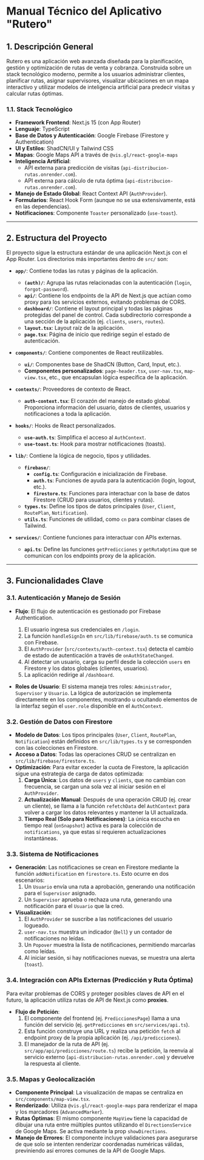 
# Manual Técnico del Aplicativo "Rutero"

## 1. Descripción General

Rutero es una aplicación web avanzada diseñada para la planificación, gestión y optimización de rutas de venta y cobranza. Construida sobre un stack tecnológico moderno, permite a los usuarios administrar clientes, planificar rutas, asignar supervisores, visualizar ubicaciones en un mapa interactivo y utilizar modelos de inteligencia artificial para predecir visitas y calcular rutas óptimas.

### 1.1. Stack Tecnológico

- **Framework Frontend**: Next.js 15 (con App Router)
- **Lenguaje**: TypeScript
- **Base de Datos y Autenticación**: Google Firebase (Firestore y Authentication)
- **UI y Estilos**: ShadCN/UI y Tailwind CSS
- **Mapas**: Google Maps API a través de `@vis.gl/react-google-maps`
- **Inteligencia Artificial**:
  - API externa para predicción de visitas (`api-distribucion-rutas.onrender.com`).
  - API externa para cálculo de ruta óptima (`api-distribucion-rutas.onrender.com`).
- **Manejo de Estado Global**: React Context API (`AuthProvider`).
- **Formularios**: React Hook Form (aunque no se usa extensivamente, está en las dependencias).
- **Notificaciones**: Componente `Toaster` personalizado (`use-toast`).

---

## 2. Estructura del Proyecto

El proyecto sigue la estructura estándar de una aplicación Next.js con el App Router. Los directorios más importantes dentro de `src/` son:

- **`app/`**: Contiene todas las rutas y páginas de la aplicación.
  - **`(auth)/`**: Agrupa las rutas relacionadas con la autenticación (`login`, `forgot-password`).
  - **`api/`**: Contiene los endpoints de la API de Next.js que actúan como proxy para los servicios externos, evitando problemas de CORS.
  - **`dashboard/`**: Contiene el layout principal y todas las páginas protegidas del panel de control. Cada subdirectorio corresponde a una sección de la aplicación (ej. `clients`, `users`, `routes`).
  - **`layout.tsx`**: Layout raíz de la aplicación.
  - **`page.tsx`**: Página de inicio que redirige según el estado de autenticación.

- **`components/`**: Contiene componentes de React reutilizables.
  - **`ui/`**: Componentes base de ShadCN (Button, Card, Input, etc.).
  - **Componentes personalizados**: `page-header.tsx`, `user-nav.tsx`, `map-view.tsx`, etc., que encapsulan lógica específica de la aplicación.

- **`contexts/`**: Proveedores de contexto de React.
  - **`auth-context.tsx`**: El corazón del manejo de estado global. Proporciona información del usuario, datos de clientes, usuarios y notificaciones a toda la aplicación.

- **`hooks/`**: Hooks de React personalizados.
  - **`use-auth.ts`**: Simplifica el acceso al `AuthContext`.
  - **`use-toast.ts`**: Hook para mostrar notificaciones (toasts).

- **`lib/`**: Contiene la lógica de negocio, tipos y utilidades.
  - **`firebase/`**:
    - **`config.ts`**: Configuración e inicialización de Firebase.
    - **`auth.ts`**: Funciones de ayuda para la autenticación (login, logout, etc.).
    - **`firestore.ts`**: Funciones para interactuar con la base de datos Firestore (CRUD para usuarios, clientes y rutas).
  - **`types.ts`**: Define los tipos de datos principales (`User`, `Client`, `RoutePlan`, `Notification`).
  - **`utils.ts`**: Funciones de utilidad, como `cn` para combinar clases de Tailwind.

- **`services/`**: Contiene funciones para interactuar con APIs externas.
  - **`api.ts`**: Define las funciones `getPredicciones` y `getRutaOptima` que se comunican con los endpoints proxy de la aplicación.

---

## 3. Funcionalidades Clave

### 3.1. Autenticación y Manejo de Sesión

- **Flujo**: El flujo de autenticación es gestionado por Firebase Authentication.
  1.  El usuario ingresa sus credenciales en `/login`.
  2.  La función `handleSignIn` en `src/lib/firebase/auth.ts` se comunica con Firebase.
  3.  El `AuthProvider` (`src/contexts/auth-context.tsx`) detecta el cambio de estado de autenticación a través de `onAuthStateChanged`.
  4.  Al detectar un usuario, carga su perfil desde la colección `users` en Firestore y los datos globales (clientes, usuarios).
  5.  La aplicación redirige al `/dashboard`.

- **Roles de Usuario**: El sistema maneja tres roles: `Administrador`, `Supervisor` y `Usuario`. La lógica de autorización se implementa directamente en los componentes, mostrando u ocultando elementos de la interfaz según el `user.role` disponible en el `AuthContext`.

### 3.2. Gestión de Datos con Firestore

- **Modelo de Datos**: Los tipos principales (`User`, `Client`, `RoutePlan`, `Notification`) están definidos en `src/lib/types.ts` y se corresponden con las colecciones en Firestore.
- **Acceso a Datos**: Todas las operaciones CRUD se centralizan en `src/lib/firebase/firestore.ts`.
- **Optimización**: Para evitar exceder la cuota de Firestore, la aplicación sigue una estrategia de carga de datos optimizada:
  1.  **Carga Única**: Los datos de `users` y `clients`, que no cambian con frecuencia, se cargan una sola vez al iniciar sesión en el `AuthProvider`.
  2.  **Actualización Manual**: Después de una operación CRUD (ej. crear un cliente), se llama a la función `refetchData` del `AuthContext` para volver a cargar los datos relevantes y mantener la UI actualizada.
  3.  **Tiempo Real (Solo para Notificaciones)**: La única escucha en tiempo real (`onSnapshot`) activa es para la colección de `notifications`, ya que estas sí requieren actualizaciones instantáneas.

### 3.3. Sistema de Notificaciones

- **Generación**: Las notificaciones se crean en Firestore mediante la función `addNotification` en `firestore.ts`. Esto ocurre en dos escenarios:
  1.  Un `Usuario` envía una ruta a aprobación, generando una notificación para el `Supervisor` asignado.
  2.  Un `Supervisor` aprueba o rechaza una ruta, generando una notificación para el `Usuario` que la creó.
- **Visualización**:
  1.  El `AuthProvider` se suscribe a las notificaciones del usuario logueado.
  2.  `user-nav.tsx` muestra un indicador (`Bell`) y un contador de notificaciones no leídas.
  3.  Un `Popover` muestra la lista de notificaciones, permitiendo marcarlas como leídas.
  4.  Al iniciar sesión, si hay notificaciones nuevas, se muestra una alerta (`toast`).

### 3.4. Integración con APIs Externas (Predicción y Ruta Óptima)

Para evitar problemas de CORS y proteger posibles claves de API en el futuro, la aplicación utiliza rutas de API de Next.js como **proxies**.

- **Flujo de Petición**:
  1.  El componente del frontend (ej. `PrediccionesPage`) llama a una función del servicio (ej. `getPredicciones` en `src/services/api.ts`).
  2.  Esta función construye una URL y realiza una petición `fetch` al endpoint proxy de la propia aplicación (ej. `/api/predicciones`).
  3.  El manejador de la ruta de API (ej. `src/app/api/predicciones/route.ts`) recibe la petición, la reenvía al servicio externo (`api-distribucion-rutas.onrender.com`) y devuelve la respuesta al cliente.

### 3.5. Mapas y Geolocalización

- **Componente Principal**: La visualización de mapas se centraliza en `src/components/map-view.tsx`.
- **Renderizado**: Utiliza `@vis.gl/react-google-maps` para renderizar el mapa y los marcadores (`AdvancedMarker`).
- **Rutas Óptimas**: El mismo componente `MapView` tiene la capacidad de dibujar una ruta entre múltiples puntos utilizando el `DirectionsService` de Google Maps. Se activa mediante la prop `showDirections`.
- **Manejo de Errores**: El componente incluye validaciones para asegurarse de que solo se intenten renderizar coordenadas numéricas válidas, previniendo así errores comunes de la API de Google Maps.

